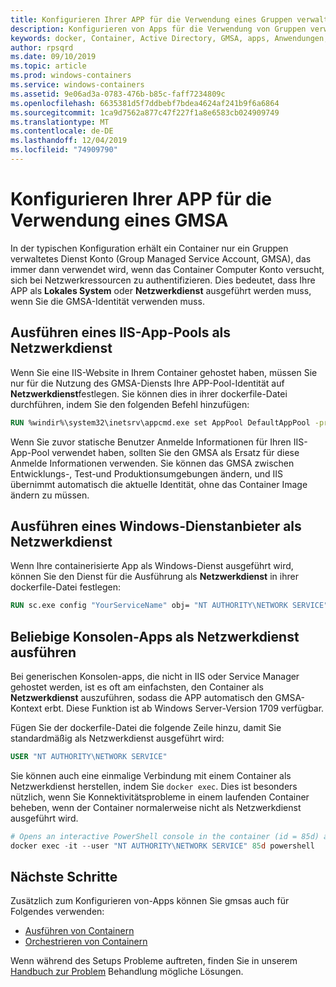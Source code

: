 ```yaml
---
title: Konfigurieren Ihrer APP für die Verwendung eines Gruppen verwalteten Dienst Kontos
description: Konfigurieren von Apps für die Verwendung von Gruppen verwalteten Dienst Konten (Group Managed Service Accounts, gmsas) für Windows-Container.
keywords: docker, Container, Active Directory, GMSA, apps, Anwendungen, Gruppen verwaltete Dienst Konten, Gruppen verwaltete Dienst Konten, Konfiguration
author: rpsqrd
ms.date: 09/10/2019
ms.topic: article
ms.prod: windows-containers
ms.service: windows-containers
ms.assetid: 9e06ad3a-0783-476b-b85c-faff7234809c
ms.openlocfilehash: 6635381d5f7ddbebf7bdea4624af241b9f6a6864
ms.sourcegitcommit: 1ca9d7562a877c47f227f1a8e6583cb024909749
ms.translationtype: MT
ms.contentlocale: de-DE
ms.lasthandoff: 12/04/2019
ms.locfileid: "74909790"
---
```

# <a name="configure-your-app-to-use-a-gmsa"></a>Konfigurieren Ihrer APP für die Verwendung eines GMSA

In der typischen Konfiguration erhält ein Container nur ein Gruppen verwaltetes Dienst Konto (Group Managed Service Account, GMSA), das immer dann verwendet wird, wenn das Container Computer Konto versucht, sich bei Netzwerkressourcen zu authentifizieren. Dies bedeutet, dass Ihre APP als **Lokales System** oder **Netzwerkdienst** ausgeführt werden muss, wenn Sie die GMSA-Identität verwenden muss.

## <a name="run-an-iis-app-pool-as-network-service"></a>Ausführen eines IIS-App-Pools als Netzwerkdienst

Wenn Sie eine IIS-Website in Ihrem Container gehostet haben, müssen Sie nur für die Nutzung des GMSA-Diensts Ihre APP-Pool-Identität auf **Netzwerkdienst**festlegen. Sie können dies in ihrer dockerfile-Datei durchführen, indem Sie den folgenden Befehl hinzufügen:

```dockerfile
RUN %windir%\system32\inetsrv\appcmd.exe set AppPool DefaultAppPool -processModel.identityType:NetworkService
```

Wenn Sie zuvor statische Benutzer Anmelde Informationen für Ihren IIS-App-Pool verwendet haben, sollten Sie den GMSA als Ersatz für diese Anmelde Informationen verwenden. Sie können das GMSA zwischen Entwicklungs-, Test-und Produktionsumgebungen ändern, und IIS übernimmt automatisch die aktuelle Identität, ohne das Container Image ändern zu müssen.

## <a name="run-a-windows-service-as-network-service"></a>Ausführen eines Windows-Dienstanbieter als Netzwerkdienst

Wenn Ihre containerisierte App als Windows-Dienst ausgeführt wird, können Sie den Dienst für die Ausführung als **Netzwerkdienst** in ihrer dockerfile-Datei festlegen:

```dockerfile
RUN sc.exe config "YourServiceName" obj= "NT AUTHORITY\NETWORK SERVICE" password= ""
```

## <a name="run-arbitrary-console-apps-as-network-service"></a>Beliebige Konsolen-Apps als Netzwerkdienst ausführen

Bei generischen Konsolen-apps, die nicht in IIS oder Service Manager gehostet werden, ist es oft am einfachsten, den Container als **Netzwerkdienst** auszuführen, sodass die APP automatisch den GMSA-Kontext erbt. Diese Funktion ist ab Windows Server-Version 1709 verfügbar.

Fügen Sie der dockerfile-Datei die folgende Zeile hinzu, damit Sie standardmäßig als Netzwerkdienst ausgeführt wird:

```dockerfile
USER "NT AUTHORITY\NETWORK SERVICE"
```

Sie können auch eine einmalige Verbindung mit einem Container als Netzwerkdienst herstellen, indem Sie `docker exec`. Dies ist besonders nützlich, wenn Sie Konnektivitätsprobleme in einem laufenden Container beheben, wenn der Container normalerweise nicht als Netzwerkdienst ausgeführt wird.

```powershell
# Opens an interactive PowerShell console in the container (id = 85d) as the Network Service account
docker exec -it --user "NT AUTHORITY\NETWORK SERVICE" 85d powershell
```

## <a name="next-steps"></a>Nächste Schritte

Zusätzlich zum Konfigurieren von-Apps können Sie gmsas auch für Folgendes verwenden:

- [Ausführen von Containern](gmsa-run-container.md)
- [Orchestrieren von Containern](gmsa-orchestrate-containers.md)

Wenn während des Setups Probleme auftreten, finden Sie in unserem [Handbuch zur Problem](gmsa-troubleshooting.md) Behandlung mögliche Lösungen.
